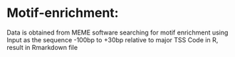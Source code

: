 # Motif-enrichment: 
Data is obtained from MEME software searching for motif enrichment using Input as the sequence -100bp to +30bp relative to major TSS
Code in R, result in Rmarkdown file

